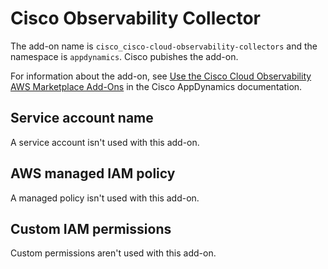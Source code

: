 # Cisco Observability Collector<a name="add-on-cisco-collector"></a>

The add\-on name is `cisco_cisco-cloud-observability-collectors` and the namespace is `appdynamics`\. Cisco pubishes the add\-on\.

For information about the add\-on, see [Use the Cisco Cloud Observability AWS Marketplace Add\-Ons](https://docs.appdynamics.com/observability/cisco-cloud-observability/en/kubernetes-and-app-service-monitoring/install-kubernetes-and-app-service-monitoring-with-amazon-elastic-kubernetes-service/use-the-cisco-cloud-observability-aws-marketplace-add-ons) in the Cisco AppDynamics documentation\.

## Service account name<a name="add-on-cisco-collector-service-account-name"></a>

A service account isn't used with this add\-on\.

## AWS managed IAM policy<a name="add-on-cisco-collector-managed-policy"></a>

A managed policy isn't used with this add\-on\.

## Custom IAM permissions<a name="add-on-cisco-collector-custom-permissions"></a>

Custom permissions aren't used with this add\-on\.
